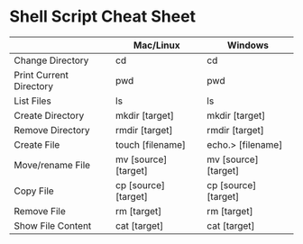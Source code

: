 # Shell Script Cheat Sheet

| | Mac/Linux | Windows
|-|-----------|----
| Change Directory | cd | cd
| Print Current Directory | pwd | pwd
| List Files | ls | ls
| Create Directory | mkdir [target] | mkdir [target]
| Remove Directory | rmdir [target] | rmdir [target]
| Create File | touch [filename] | echo.> [filename]
| Move/rename File | mv [source] [target] | mv [source] [target]
| Copy File | cp [source] [target] | cp [source] [target]
| Remove File | rm [target] | rm [target]
| Show File Content | cat [target] | cat [target]

